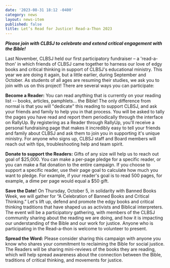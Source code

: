 ```yaml
---
date: '2023-08-31 18:12 -0400'
category: news
layout: news-item
published: false
title: Let’s Read for Justice! Read-a-Thon 2023
---
```

_**Please join with CLBSJ to celebrate and extend critical engagement with the Bible!**_

Last November, CLBSJ held our first participatory fundraiser – a 'read-a-thon' in which friends of CLBSJ came together to harness our love of edgy books and critical thinking in support of CLBSJ's educational ministry. This year we are doing it again, but a little earlier, during September and October. As students of all ages are resuming their studies, we ask you to join with us on this project! There are several ways you can participate:

**Become a Reader:** You can read anything that is currently on your reading list -- books, articles, pamphlets... the Bible! The only difference from normal is that you will "dedicate" this reading to support CLBSJ, and ask your friends and family to help you in that process. You will be asked to tally the pages you have read and report them periodically through the interface on RallyUp. By registering as a Reader through RallyUp, you'll receive a personal fundraising page that makes it incredibly easy to tell your friends and family about CLBSJ and ask them to join you in supporting it's unique ministry. For anyone who signs up, CLBSJ staff and Board members will reach out with tips, troubleshooting help and team spirit.

**Donate to support the Readers:** Gifts of any size will help us to reach out goal of $25,000. You can make a per-page pledge for a specific reader, or you can make a flat donation to the entire campaign. If you choose to support a specific reader, use their page goal to calculate how much you want to pledge. For example, if your reader's goal is to read 500 pages, for example, a dime per page would equal a $50 gift.

**Save the Date!** On Thursday, October 5, in solidarity with Banned Books Week, we will gather for “A Celebration of Banned Books and Critical Thinking.” Let's lift up, defend and promote the edgy books and critical thinking traditions that have shaped us as activists and Biblical interpreters. The event will be a participatory gathering, with members of the CLBSJ community sharing about the reading we are doing, and how it is impacting our understanding of the Bible and our work for justice. Anyone who is participating in the Read-a-thon is welcome to volunteer to present.

**Spread the Word:** Please consider sharing this campaign with anyone you know who shares your commitment to reclaiming the Bible for social justice. The Readers will be sharing mini-reviews of the books they are reading, which will help spread awareness about the connection between the Bible, traditions of critical thinking, and movements for justice.

